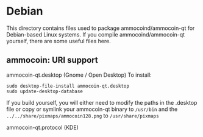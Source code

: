 
Debian
====================
This directory contains files used to package ammocoind/ammocoin-qt
for Debian-based Linux systems. If you compile ammocoind/ammocoin-qt yourself, there are some useful files here.

## ammocoin: URI support ##


ammocoin-qt.desktop  (Gnome / Open Desktop)
To install:

	sudo desktop-file-install ammocoin-qt.desktop
	sudo update-desktop-database

If you build yourself, you will either need to modify the paths in
the .desktop file or copy or symlink your ammocoin-qt binary to `/usr/bin`
and the `../../share/pixmaps/ammocoin128.png` to `/usr/share/pixmaps`

ammocoin-qt.protocol (KDE)

